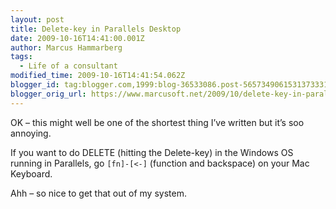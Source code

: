 ```yaml
---
layout: post
title: Delete-key in Parallels Desktop
date: 2009-10-16T14:41:00.001Z
author: Marcus Hammarberg
tags:
  - Life of a consultant
modified_time: 2009-10-16T14:41:54.062Z
blogger_id: tag:blogger.com,1999:blog-36533086.post-5657349061531373331
blogger_orig_url: https://www.marcusoft.net/2009/10/delete-key-in-parallels-desktop.html
---
```



OK – this might well be one of the shortest thing I’ve written but it’s soo annoying.

If you want to do DELETE (hitting the Delete-key) in the Windows OS running in Parallels, go `[fn]-[<-]` (function and backspace) on your Mac Keyboard.

Ahh – so nice to get that out of my system.
